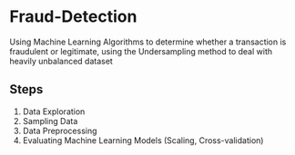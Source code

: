 # Fraud-Detection
Using Machine Learning Algorithms to determine whether a transaction is fraudulent or legitimate, using the Undersampling method to deal with heavily unbalanced dataset

## Steps
1. Data Exploration
2. Sampling Data
3. Data Preprocessing 
4. Evaluating Machine Learning Models (Scaling, Cross-validation)
